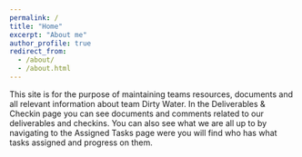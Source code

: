 ```yaml
---
permalink: /
title: "Home"
excerpt: "About me"
author_profile: true
redirect_from: 
  - /about/
  - /about.html
---
```


This site is for the purpose of maintaining teams resources, documents and all relevant information about team Dirty Water. In the Deliverables & Checkin page you can see documents and comments related to our deliverables and checkins. You can also see what we are all up to by navigating to the Assigned Tasks page were you will find who has what tasks assigned and progress on them.

